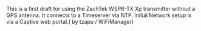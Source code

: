 This is a first draft for using the ZachTek WSPR-TX Xp transmitter without a GPS antenna. 
It connects to a Timeserver via NTP.
Initial Network setup is via a Captive web portal.( by  tzapu / WiFiManager)

